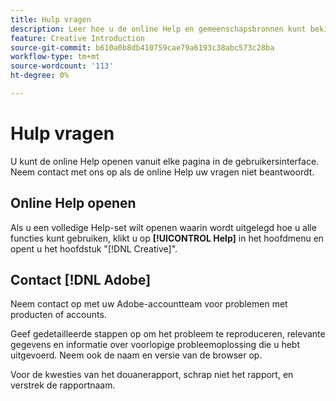 ```yaml
---
title: Hulp vragen
description: Leer hoe u de online Help en gemeenschapsbronnen kunt bekijken en hoe u technische ondersteuning kunt krijgen.
feature: Creative Introduction
source-git-commit: b610a0b8db410759cae79a6193c38abc573c28ba
workflow-type: tm+mt
source-wordcount: '113'
ht-degree: 0%

---
```


# Hulp vragen

<!-- Can remove this page when we move this into DSP help -->

U kunt de online Help openen vanuit elke pagina in de gebruikersinterface. Neem contact met ons op als de online Help uw vragen niet beantwoordt.

## Online Help openen

Als u een volledige Help-set wilt openen waarin wordt uitgelegd hoe u alle functies kunt gebruiken, klikt u op **[!UICONTROL Help]** in het hoofdmenu en opent u het hoofdstuk &quot;[!DNL Creative]&quot;.

<!--
## Ask the Adobe Advertising community

Look for answers to your questions in the [Adobe Advertising community forums](https://experienceleaguecommunities.adobe.com/t5/adobe-advertising/ct-p/adobe-advertising-cloud-community).
-->

## Contact [!DNL Adobe]

Neem contact op met uw Adobe-accountteam voor problemen met producten of accounts.

Geef gedetailleerde stappen op om het probleem te reproduceren, relevante gegevens en informatie over voorlopige probleemoplossing die u hebt uitgevoerd. Neem ook de naam en versie van de browser op.

Voor de kwesties van het douanerapport, schrap niet het rapport, en verstrek de rapportnaam.
